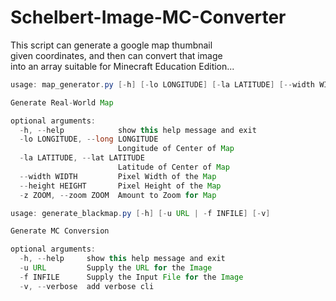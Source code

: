 # Schelbert-Image-MC-Converter

This script can generate a google map thumbnail<br>
given coordinates, and then can convert that image<br>
into an array suitable for Minecraft Education Edition...

```java
usage: map_generator.py [-h] [-lo LONGITUDE] [-la LATITUDE] [--width WIDTH] [--height HEIGHT] [-z ZOOM]

Generate Real-World Map

optional arguments:
  -h, --help            show this help message and exit
  -lo LONGITUDE, --long LONGITUDE
                        Longitude of Center of Map
  -la LATITUDE, --lat LATITUDE
                        Latitude of Center of Map
  --width WIDTH         Pixel Width of the Map
  --height HEIGHT       Pixel Height of the Map
  -z ZOOM, --zoom ZOOM  Amount to Zoom for Map
```

```java
usage: generate_blackmap.py [-h] [-u URL | -f INFILE] [-v]

Generate MC Conversion

optional arguments:
  -h, --help     show this help message and exit
  -u URL         Supply the URL for the Image
  -f INFILE      Supply the Input File for the Image
  -v, --verbose  add verbose cli
```
